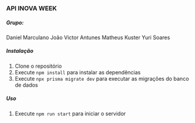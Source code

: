 ### API INOVA WEEK

##### Grupo:
Daniel Marculano
João Victor Antunes
Matheus Kuster
Yuri Soares


##### Instalação

1. Clone o repositório
2. Execute `npm install` para instalar as dependências
3. Execute `npx prisma migrate dev` para executar as migrações do banco de dados

##### Uso

1. Execute `npm run start` para iniciar o servidor
